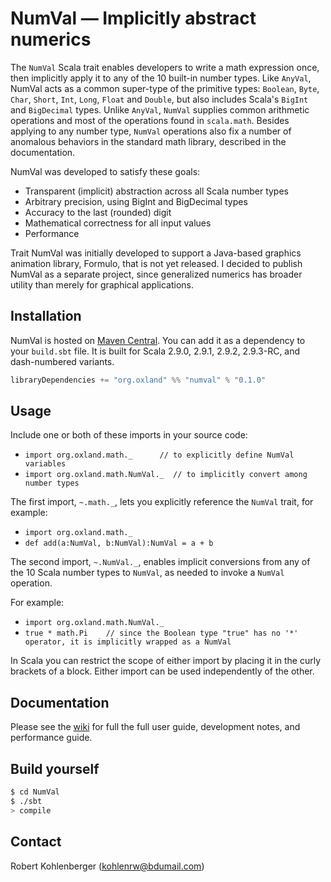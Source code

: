 # NumVal — Implicitly abstract numerics #

The `NumVal` Scala trait enables developers to write a math expression once, then implicitly apply it to any of the 10 built-in number types.  Like `AnyVal`, NumVal acts as a common super-type of the primitive types: `Boolean`, `Byte`, `Char`, `Short`, `Int`, `Long`, `Float` and `Double`, but also includes Scala's `BigInt` and `BigDecimal` types.  Unlike `AnyVal`, `NumVal` supplies common arithmetic operations and most of the operations found in `scala.math`.  Besides applying to any number type, `NumVal` operations also fix a number of anomalous behaviors in the standard math library, described in the documentation.

NumVal was developed to satisfy these goals:

- Transparent (implicit) abstraction across all Scala number types
- Arbitrary precision, using BigInt and BigDecimal types
- Accuracy to the last (rounded) digit
- Mathematical correctness for all input values
- Performance

Trait NumVal was initially developed to support a Java-based graphics animation library, Formulo, that is not yet released.  I decided to publish NumVal as a separate project, since generalized numerics has broader utility than merely for graphical applications.

## Installation ##
NumVal is hosted on [Maven Central](http://central.maven.org/maven2/org/oxland/).
You can add it as a dependency to your `build.sbt` file. It is built for Scala 2.9.0, 2.9.1, 2.9.2, 2.9.3-RC, and dash-numbered variants.

```scala
libraryDependencies += "org.oxland" %% "numval" % "0.1.0"
```


## Usage ##

Include one or both of these imports in your source code:

- `import org.oxland.math._      // to explicitly define NumVal variables`
- `import org.oxland.math.NumVal._  // to implicitly convert among number types`

The first import, `~.math._`, lets you explicitly reference the `NumVal` trait, for example:

- `import org.oxland.math._`
- `def add(a:NumVal, b:NumVal):NumVal = a + b`

The second import, `~.NumVal._`, enables implicit conversions from any of the 10 Scala number types to `NumVal`, as needed to invoke a `NumVal` operation.

For example:

- `import org.oxland.math.NumVal._`
- `true * math.Pi    // since the Boolean type "true" has no '*' operator, it is implicitly wrapped as a NumVal`

In Scala you can restrict the scope of either import by placing it in the curly brackets of a block.
Either import can be used independently of the other.

## Documentation ##
Please see the [wiki](https://github.com/kabob/NumVal/wiki/_pages) for full the full user guide, development notes, and performance guide.


## Build yourself ##

```sh
$ cd NumVal
$ ./sbt
> compile
```

## Contact ##
Robert Kohlenberger (kohlenrw@bdumail.com)


